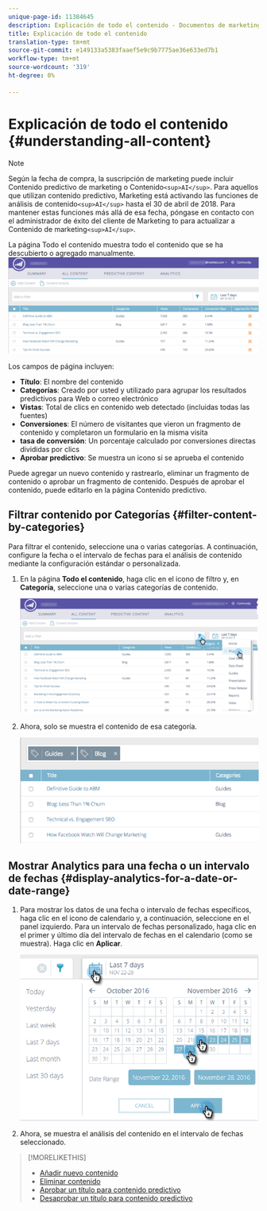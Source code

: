 ```yaml
---
unique-page-id: 11384645
description: Explicación de todo el contenido - Documentos de marketing - Documentación del producto
title: Explicación de todo el contenido
translation-type: tm+mt
source-git-commit: e149133a5383faaef5e9c9b7775ae36e633ed7b1
workflow-type: tm+mt
source-wordcount: '319'
ht-degree: 0%

---
```



# Explicación de todo el contenido {#understanding-all-content}

>[!NOTE]
>
>Según la fecha de compra, la suscripción de marketing puede incluir Contenido predictivo de marketing o Contenido`<sup>AI</sup>`. Para aquellos que utilizan contenido predictivo, Marketing está activando las funciones de análisis de contenido`<sup>AI</sup>` hasta el 30 de abril de 2018. Para mantener estas funciones más allá de esa fecha, póngase en contacto con el administrador de éxito del cliente de Marketing to para actualizar a Contenido de marketing`<sup>AI</sup>`.

La página Todo el contenido muestra todo el contenido que se ha descubierto o agregado manualmente.   ![](assets/image2017-10-3-9-3a4-3a56.png)

Los campos de página incluyen:

* **Título**: El nombre del contenido
* **Categorías**: Creado por usted y utilizado para agrupar los resultados predictivos para Web o correo electrónico
* **Vistas**: Total de clics en contenido web detectado (incluidas todas las fuentes)
* **Conversiones**: El número de visitantes que vieron un fragmento de contenido y completaron un formulario en la misma visita
* **tasa de conversión**: Un porcentaje calculado por conversiones directas divididas por clics
* **Aprobar predictivo**: Se muestra un icono si se aprueba el contenido

Puede agregar un nuevo contenido y rastrearlo, eliminar un fragmento de contenido o aprobar un fragmento de contenido. Después de aprobar el contenido, puede editarlo en la página Contenido predictivo.

## Filtrar contenido por Categorías {#filter-content-by-categories}

Para filtrar el contenido, seleccione una o varias categorías. A continuación, configure la fecha o el intervalo de fechas para el análisis de contenido mediante la configuración estándar o personalizada.

1. En la página **Todo el contenido**, haga clic en el icono de filtro y, en **Categoría**, seleccione una o varias categorías de contenido.

   ![](assets/image2017-10-3-9-3a5-3a52.png)

1. Ahora, solo se muestra el contenido de esa categoría.

   ![](assets/image2017-10-3-9-3a6-3a23.png)

## Mostrar Analytics para una fecha o un intervalo de fechas {#display-analytics-for-a-date-or-date-range}

1. Para mostrar los datos de una fecha o intervalo de fechas específicos, haga clic en el icono de calendario y, a continuación, seleccione en el panel izquierdo. Para un intervalo de fechas personalizado, haga clic en el primer y último día del intervalo de fechas en el calendario (como se muestra). Haga clic en **Aplicar**.

   ![](assets/all-content-calendar-filter-hands.png)

1. Ahora, se muestra el análisis del contenido en el intervalo de fechas seleccionado.

>[!MORELIKETHIS]
>
>* [Añadir nuevo contenido](add-new-content.md)
>* [Eliminar contenido](delete-content.md)
>* [Aprobar un título para contenido predictivo](approve-a-title-for-predictive-content.md)
>* [Desaprobar un título para contenido predictivo](unapprove-a-title-for-predictive-content.md)

>




